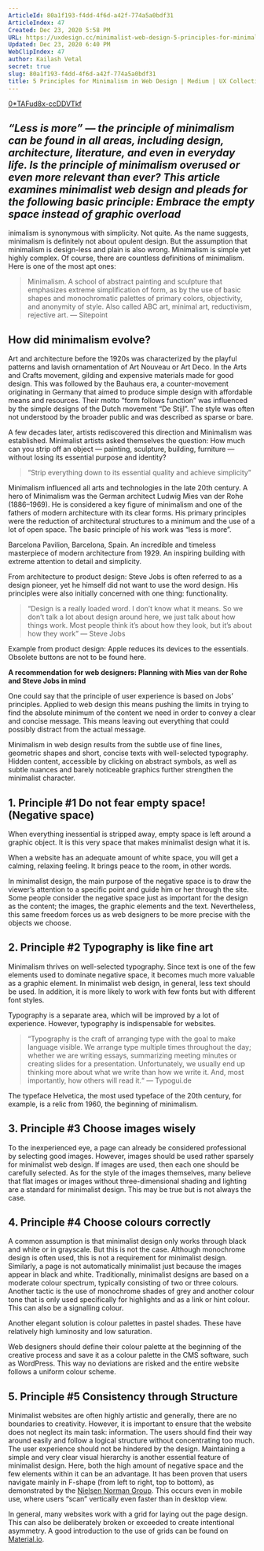 ```yaml
---
ArticleId: 80a1f193-f4dd-4f6d-a42f-774a5a0bdf31
ArticleIndex: 47
Created: Dec 23, 2020 5:58 PM
URL: https://uxdesign.cc/minimalist-web-design-5-principles-for-minimalism-in-web-design-4a7d4be5d93f
Updated: Dec 23, 2020 6:40 PM
WebClipIndex: 47
author: Kailash Vetal
secret: true
slug: 80a1f193-f4dd-4f6d-a42f-774a5a0bdf31
title: 5 Principles for Minimalism in Web Design | Medium | UX Collective
---
```

[0*TAFud8x-ccDDVTkf](47%206bc181b9c6aa49e79d350e01a80c7918/0TAFud8x-ccDDVTkf)

## *“Less is more” — the principle of minimalism can be found in all areas, including design, architecture, literature, and even in everyday life. Is the principle of minimalism overused or even more relevant than ever? This article examines minimalist web design and pleads for the following basic principle: Embrace the empty space instead of graphic overload*

inimalism is synonymous with simplicity. Not quite. As the name suggests, minimalism is definitely not about opulent design. But the assumption that minimalism is design-less and plain is also wrong. Minimalism is simple yet highly complex. Of course, there are countless definitions of minimalism. Here is one of the most apt ones:

> Minimalism. A school of abstract painting and sculpture that emphasizes extreme simplification of form, as by the use of basic shapes and monochromatic palettes of primary colors, objectivity, and anonymity of style. Also called ABC art, minimal art, reductivism, rejective art. — Sitepoint

## How did minimalism evolve?

Art and architecture before the 1920s was characterized by the playful patterns and lavish ornamentation of Art Nouveau or Art Deco. In the Arts and Crafts movement, gilding and expensive materials made for good design. This was followed by the Bauhaus era, a counter-movement originating in Germany that aimed to produce simple design with affordable means and resources. Their motto “form follows function” was influenced by the simple designs of the Dutch movement “De Stijl”. The style was often not understood by the broader public and was described as sparse or bare.

A few decades later, artists rediscovered this direction and Minimalism was established. Minimalist artists asked themselves the question: How much can you strip off an object — painting, sculpture, building, furniture — without losing its essential purpose and identity?

> “Strip everything down to its essential quality and achieve simplicity”

Minimalism influenced all arts and technologies in the late 20th century. A hero of Minimalism was the German architect Ludwig Mies van der Rohe (1886–1969). He is considered a key figure of minimalism and one of the fathers of modern architecture with its clear forms. His primary principles were the reduction of architectural structures to a minimum and the use of a lot of open space. The basic principle of his work was “less is more”.

Barcelona Pavilion, Barcelona, Spain. An incredible and timeless masterpiece of modern architecture from 1929. An inspiring building with extreme attention to detail and simplicity.

From architecture to product design: Steve Jobs is often referred to as a design pioneer, yet he himself did not want to use the word design. His principles were also initially concerned with one thing: functionality.

> “Design is a really loaded word. I don’t know what it means. So we don’t talk a lot about design around here, we just talk about how things work. Most people think it’s about how they look, but it’s about how they work” — Steve Jobs

Example from product design: Apple reduces its devices to the essentials. Obsolete buttons are not to be found here.

**A recommendation for web designers: Planning with Mies van der Rohe and Steve Jobs in mind**

One could say that the principle of user experience is based on Jobs’ principles. Applied to web design this means pushing the limits in trying to find the absolute minimum of the content we need in order to convey a clear and concise message. This means leaving out everything that could possibly distract from the actual message.

Minimalism in web design results from the subtle use of fine lines, geometric shapes and short, concise texts with well-selected typography. Hidden content, accessible by clicking on abstract symbols, as well as subtle nuances and barely noticeable graphics further strengthen the minimalist character.

## 1. Principle #1 Do not fear empty space! (Negative space)

When everything inessential is stripped away, empty space is left around a graphic object. It is this very space that makes minimalist design what it is.

When a website has an adequate amount of white space, you will get a calming, relaxing feeling. It brings peace to the room, in other words.

In minimalist design, the main purpose of the negative space is to draw the viewer’s attention to a specific point and guide him or her through the site. Some people consider the negative space just as important for the design as the content; the images, the graphic elements and the text. Nevertheless, this same freedom forces us as web designers to be more precise with the objects we choose.

## 2. Principle #2 Typography is like fine art

Minimalism thrives on well-selected typography. Since text is one of the few elements used to dominate negative space, it becomes much more valuable as a graphic element. In minimalist web design, in general, less text should be used. In addition, it is more likely to work with few fonts but with different font styles.

Typography is a separate area, which will be improved by a lot of experience. However, typography is indispensable for websites.

> “Typography is the craft of arranging type with the goal to make language visible. We arrange type multiple times throughout the day; whether we are writing essays, summarizing meeting minutes or creating slides for a presentation. Unfortunately, we usually end up thinking more about what we write than how we write it. And, most importantly, how others will read it.“ — Typogui.de

The typeface Helvetica, the most used typeface of the 20th century, for example, is a relic from 1960, the beginning of minimalism.

## 3. Principle #3 Choose images wisely

To the inexperienced eye, a page can already be considered professional by selecting good images. However, images should be used rather sparsely for minimalist web design. If images are used, then each one should be carefully selected. As for the style of the images themselves, many believe that flat images or images without three-dimensional shading and lighting are a standard for minimalist design. This may be true but is not always the case.

## 4. Principle #4 Choose colours correctly

A common assumption is that minimalist design only works through black and white or in grayscale. But this is not the case. Although monochrome design is often used, this is not a requirement for minimalist design. Similarly, a page is not automatically minimalist just because the images appear in black and white. Traditionally, minimalist designs are based on a moderate colour spectrum, typically consisting of two or three colours. Another tactic is the use of monochrome shades of grey and another colour tone that is only used specifically for highlights and as a link or hint colour. This can also be a signalling colour.

Another elegant solution is colour palettes in pastel shades. These have relatively high luminosity and low saturation.

Web designers should define their colour palette at the beginning of the creative process and save it as a colour palette in the CMS software, such as WordPress. This way no deviations are risked and the entire website follows a uniform colour scheme.

## 5. Principle #5 Consistency through Structure

Minimalist websites are often highly artistic and generally, there are no boundaries to creativity. However, it is important to ensure that the website does not neglect its main task: information. The users should find their way around easily and follow a logical structure without concentrating too much. The user experience should not be hindered by the design. Maintaining a simple and very clear visual hierarchy is another essential feature of minimalist design. Here, both the high amount of negative space and the few elements within it can be an advantage. It has been proven that users navigate mainly in F-shape (from left to right, top to bottom), as demonstrated by the [Nielsen Norman Group](https://www.nngroup.com/articles/f-shaped-pattern-reading-web-content/). This occurs even in mobile use, where users “scan” vertically even faster than in desktop view.

In general, many websites work with a grid for laying out the page design. This can also be deliberately broken or exceeded to create intentional asymmetry. A good introduction to the use of grids can be found on [Material.io](https://material.io/design/layout/responsive-layout-grid.html#columns-gutters-and-margins).
